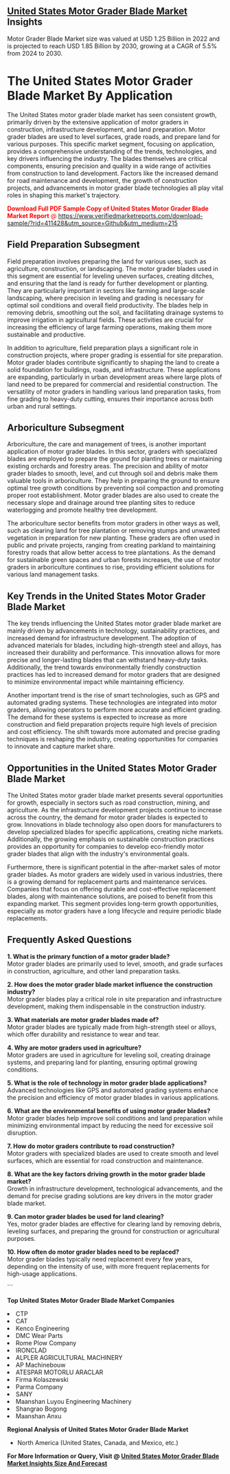 <h2><a href="https://www.verifiedmarketreports.com/download-sample/?rid=411428&amp;utm_source=Github&amp;utm_medium=215" target="_blank">United States Motor Grader Blade Market</a> Insights</h2><p>Motor Grader Blade Market size was valued at USD 1.25 Billion in 2022 and is projected to reach USD 1.85 Billion by 2030, growing at a CAGR of 5.5% from 2024 to 2030.</p><p> <h1>The United States Motor Grader Blade Market By Application</h1> <p>The United States motor grader blade market has seen consistent growth, primarily driven by the extensive application of motor graders in construction, infrastructure development, and land preparation. Motor grader blades are used to level surfaces, grade roads, and prepare land for various purposes. This specific market segment, focusing on application, provides a comprehensive understanding of the trends, technologies, and key drivers influencing the industry. The blades themselves are critical components, ensuring precision and quality in a wide range of activities from construction to land development. Factors like the increased demand for road maintenance and development, the growth of construction projects, and advancements in motor grader blade technologies all play vital roles in shaping this market's trajectory. <p><span class=""><span style="color: #ff0000;"><strong>Download Full PDF Sample Copy of United States Motor Grader Blade Market Report</strong> @ </span><a href="https://www.verifiedmarketreports.com/download-sample/?rid=411428&amp;utm_source=Github&amp;utm_medium=215" target="_blank">https://www.verifiedmarketreports.com/download-sample/?rid=411428&amp;utm_source=Github&amp;utm_medium=215</a></span></p></p> <h2>Field Preparation Subsegment</h2> <p>Field preparation involves preparing the land for various uses, such as agriculture, construction, or landscaping. The motor grader blades used in this segment are essential for leveling uneven surfaces, creating ditches, and ensuring that the land is ready for further development or planting. They are particularly important in sectors like farming and large-scale landscaping, where precision in leveling and grading is necessary for optimal soil conditions and overall field productivity. The blades help in removing debris, smoothing out the soil, and facilitating drainage systems to improve irrigation in agricultural fields. These activities are crucial for increasing the efficiency of large farming operations, making them more sustainable and productive.</p> <p>In addition to agriculture, field preparation plays a significant role in construction projects, where proper grading is essential for site preparation. Motor grader blades contribute significantly to shaping the land to create a solid foundation for buildings, roads, and infrastructure. These applications are expanding, particularly in urban development areas where large plots of land need to be prepared for commercial and residential construction. The versatility of motor graders in handling various land preparation tasks, from fine grading to heavy-duty cutting, ensures their importance across both urban and rural settings.</p> <h2>Arboriculture Subsegment</h2> <p>Arboriculture, the care and management of trees, is another important application of motor grader blades. In this sector, graders with specialized blades are employed to prepare the ground for planting trees or maintaining existing orchards and forestry areas. The precision and ability of motor grader blades to smooth, level, and cut through soil and debris make them valuable tools in arboriculture. They help in preparing the ground to ensure optimal tree growth conditions by preventing soil compaction and promoting proper root establishment. Motor grader blades are also used to create the necessary slope and drainage around tree planting sites to reduce waterlogging and promote healthy tree development.</p> <p>The arboriculture sector benefits from motor graders in other ways as well, such as clearing land for tree plantation or removing stumps and unwanted vegetation in preparation for new planting. These graders are often used in public and private projects, ranging from creating parkland to maintaining forestry roads that allow better access to tree plantations. As the demand for sustainable green spaces and urban forests increases, the use of motor graders in arboriculture continues to rise, providing efficient solutions for various land management tasks.</p> <h2>Key Trends in the United States Motor Grader Blade Market</h2> <p>The key trends influencing the United States motor grader blade market are mainly driven by advancements in technology, sustainability practices, and increased demand for infrastructure development. The adoption of advanced materials for blades, including high-strength steel and alloys, has increased their durability and performance. This innovation allows for more precise and longer-lasting blades that can withstand heavy-duty tasks. Additionally, the trend towards environmentally friendly construction practices has led to increased demand for motor graders that are designed to minimize environmental impact while maintaining efficiency.</p> <p>Another important trend is the rise of smart technologies, such as GPS and automated grading systems. These technologies are integrated into motor graders, allowing operators to perform more accurate and efficient grading. The demand for these systems is expected to increase as more construction and field preparation projects require high levels of precision and cost efficiency. The shift towards more automated and precise grading techniques is reshaping the industry, creating opportunities for companies to innovate and capture market share.</p> <h2>Opportunities in the United States Motor Grader Blade Market</h2> <p>The United States motor grader blade market presents several opportunities for growth, especially in sectors such as road construction, mining, and agriculture. As the infrastructure development projects continue to increase across the country, the demand for motor grader blades is expected to grow. Innovations in blade technology also open doors for manufacturers to develop specialized blades for specific applications, creating niche markets. Additionally, the growing emphasis on sustainable construction practices provides an opportunity for companies to develop eco-friendly motor grader blades that align with the industry's environmental goals.</p> <p>Furthermore, there is significant potential in the after-market sales of motor grader blades. As motor graders are widely used in various industries, there is a growing demand for replacement parts and maintenance services. Companies that focus on offering durable and cost-effective replacement blades, along with maintenance solutions, are poised to benefit from this expanding market. This segment provides long-term growth opportunities, especially as motor graders have a long lifecycle and require periodic blade replacements.</p> <h2>Frequently Asked Questions</h2> <p><strong>1. What is the primary function of a motor grader blade?</strong><br> Motor grader blades are primarily used to level, smooth, and grade surfaces in construction, agriculture, and other land preparation tasks.</p> <p><strong>2. How does the motor grader blade market influence the construction industry?</strong><br> Motor grader blades play a critical role in site preparation and infrastructure development, making them indispensable in the construction industry.</p> <p><strong>3. What materials are motor grader blades made of?</strong><br> Motor grader blades are typically made from high-strength steel or alloys, which offer durability and resistance to wear and tear.</p> <p><strong>4. Why are motor graders used in agriculture?</strong><br> Motor graders are used in agriculture for leveling soil, creating drainage systems, and preparing land for planting, ensuring optimal growing conditions.</p> <p><strong>5. What is the role of technology in motor grader blade applications?</strong><br> Advanced technologies like GPS and automated grading systems enhance the precision and efficiency of motor grader blades in various applications.</p> <p><strong>6. What are the environmental benefits of using motor grader blades?</strong><br> Motor grader blades help improve soil conditions and land preparation while minimizing environmental impact by reducing the need for excessive soil disruption.</p> <p><strong>7. How do motor graders contribute to road construction?</strong><br> Motor graders with specialized blades are used to create smooth and level surfaces, which are essential for road construction and maintenance.</p> <p><strong>8. What are the key factors driving growth in the motor grader blade market?</strong><br> Growth in infrastructure development, technological advancements, and the demand for precise grading solutions are key drivers in the motor grader blade market.</p> <p><strong>9. Can motor grader blades be used for land clearing?</strong><br> Yes, motor grader blades are effective for clearing land by removing debris, leveling surfaces, and preparing the ground for construction or agricultural purposes.</p> <p><strong>10. How often do motor grader blades need to be replaced?</strong><br> Motor grader blades typically need replacement every few years, depending on the intensity of use, with more frequent replacements for high-usage applications.</p> ```</p><p><strong>Top United States Motor Grader Blade Market Companies</strong></p><div data-test-id=""><p><li>CTP</li><li> CAT</li><li> Kenco Engineering</li><li> DMC Wear Parts</li><li> Rome Plow Company</li><li> IRONCLAD</li><li> ALPLER AGRICULTURAL MACHINERY</li><li> AP Machinebouw</li><li> ATESPAR MOTORLU ARACLAR</li><li> Firma Kolaszewski</li><li> Parma Company</li><li> SANY</li><li> Maanshan Luyou Engineering Machinery</li><li> Shangrao Bogong</li><li> Maanshan Anxu</li></p><div><strong>Regional Analysis of&nbsp;United States Motor Grader Blade Market</strong></div><ul><li dir="ltr"><p dir="ltr">North America&nbsp;(United States, Canada, and Mexico, etc.)</p></li></ul><p><strong>For More Information or Query, Visit @&nbsp;</strong><strong><a href="https://www.verifiedmarketreports.com/product/motor-grader-blade-market/?utm_source=Github&amp;utm_medium=215" target="_blank">United States Motor Grader Blade Market Insights Size And Forecast</a></strong></p></div>
